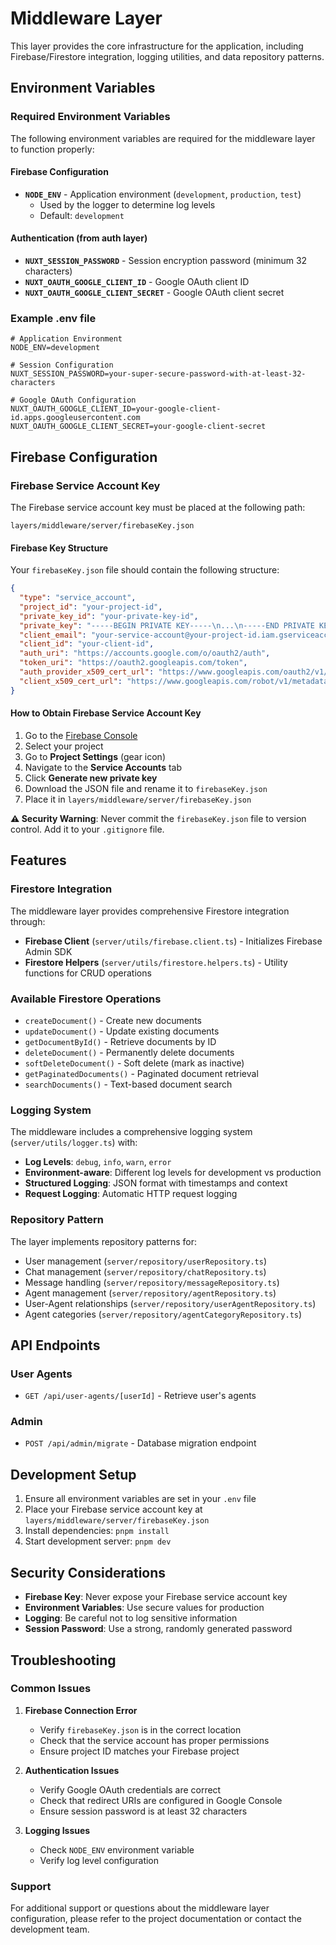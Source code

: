 # Middleware Layer

This layer provides the core infrastructure for the application, including Firebase/Firestore integration, logging utilities, and data repository patterns.

## Environment Variables

### Required Environment Variables

The following environment variables are required for the middleware layer to function properly:

#### Firebase Configuration
- **`NODE_ENV`** - Application environment (`development`, `production`, `test`)
  - Used by the logger to determine log levels
  - Default: `development`

#### Authentication (from auth layer)
- **`NUXT_SESSION_PASSWORD`** - Session encryption password (minimum 32 characters)
- **`NUXT_OAUTH_GOOGLE_CLIENT_ID`** - Google OAuth client ID
- **`NUXT_OAUTH_GOOGLE_CLIENT_SECRET`** - Google OAuth client secret

### Example .env file

```env
# Application Environment
NODE_ENV=development

# Session Configuration
NUXT_SESSION_PASSWORD=your-super-secure-password-with-at-least-32-characters

# Google OAuth Configuration
NUXT_OAUTH_GOOGLE_CLIENT_ID=your-google-client-id.apps.googleusercontent.com
NUXT_OAUTH_GOOGLE_CLIENT_SECRET=your-google-client-secret
```

## Firebase Configuration

### Firebase Service Account Key

The Firebase service account key must be placed at the following path:

```
layers/middleware/server/firebaseKey.json
```

#### Firebase Key Structure

Your `firebaseKey.json` file should contain the following structure:

```json
{
  "type": "service_account",
  "project_id": "your-project-id",
  "private_key_id": "your-private-key-id",
  "private_key": "-----BEGIN PRIVATE KEY-----\n...\n-----END PRIVATE KEY-----\n",
  "client_email": "your-service-account@your-project-id.iam.gserviceaccount.com",
  "client_id": "your-client-id",
  "auth_uri": "https://accounts.google.com/o/oauth2/auth",
  "token_uri": "https://oauth2.googleapis.com/token",
  "auth_provider_x509_cert_url": "https://www.googleapis.com/oauth2/v1/certs",
  "client_x509_cert_url": "https://www.googleapis.com/robot/v1/metadata/x509/your-service-account%40your-project-id.iam.gserviceaccount.com"
}
```

#### How to Obtain Firebase Service Account Key

1. Go to the [Firebase Console](https://console.firebase.google.com/)
2. Select your project
3. Go to **Project Settings** (gear icon)
4. Navigate to the **Service Accounts** tab
5. Click **Generate new private key**
6. Download the JSON file and rename it to `firebaseKey.json`
7. Place it in `layers/middleware/server/firebaseKey.json`

**⚠️ Security Warning**: Never commit the `firebaseKey.json` file to version control. Add it to your `.gitignore` file.

## Features

### Firestore Integration

The middleware layer provides comprehensive Firestore integration through:

- **Firebase Client** (`server/utils/firebase.client.ts`) - Initializes Firebase Admin SDK
- **Firestore Helpers** (`server/utils/firestore.helpers.ts`) - Utility functions for CRUD operations

### Available Firestore Operations

- `createDocument()` - Create new documents
- `updateDocument()` - Update existing documents
- `getDocumentById()` - Retrieve documents by ID
- `deleteDocument()` - Permanently delete documents
- `softDeleteDocument()` - Soft delete (mark as inactive)
- `getPaginatedDocuments()` - Paginated document retrieval
- `searchDocuments()` - Text-based document search

### Logging System

The middleware includes a comprehensive logging system (`server/utils/logger.ts`) with:

- **Log Levels**: `debug`, `info`, `warn`, `error`
- **Environment-aware**: Different log levels for development vs production
- **Structured Logging**: JSON format with timestamps and context
- **Request Logging**: Automatic HTTP request logging

### Repository Pattern

The layer implements repository patterns for:

- User management (`server/repository/userRepository.ts`)
- Chat management (`server/repository/chatRepository.ts`)
- Message handling (`server/repository/messageRepository.ts`)
- Agent management (`server/repository/agentRepository.ts`)
- User-Agent relationships (`server/repository/userAgentRepository.ts`)
- Agent categories (`server/repository/agentCategoryRepository.ts`)

## API Endpoints

### User Agents
- `GET /api/user-agents/[userId]` - Retrieve user's agents

### Admin
- `POST /api/admin/migrate` - Database migration endpoint

## Development Setup

1. Ensure all environment variables are set in your `.env` file
2. Place your Firebase service account key at `layers/middleware/server/firebaseKey.json`
3. Install dependencies: `pnpm install`
4. Start development server: `pnpm dev`

## Security Considerations

- **Firebase Key**: Never expose your Firebase service account key
- **Environment Variables**: Use secure values for production
- **Logging**: Be careful not to log sensitive information
- **Session Password**: Use a strong, randomly generated password

## Troubleshooting

### Common Issues

1. **Firebase Connection Error**
   - Verify `firebaseKey.json` is in the correct location
   - Check that the service account has proper permissions
   - Ensure project ID matches your Firebase project

2. **Authentication Issues**
   - Verify Google OAuth credentials are correct
   - Check that redirect URIs are configured in Google Console
   - Ensure session password is at least 32 characters

3. **Logging Issues**
   - Check `NODE_ENV` environment variable
   - Verify log level configuration

### Support

For additional support or questions about the middleware layer configuration, please refer to the project documentation or contact the development team.
